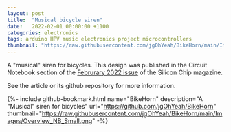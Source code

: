 ```yaml
---
layout: post
title:  "Musical bicycle siren"
date:   2022-02-01 00:00:00 +1100
categories: electronics
tags: arduino HPV music electronics project microcontrollers
thumbnail: "https://raw.githubusercontent.com/jgOhYeah/BikeHorn/main/Images/Overview_NB_Small.png"
---
```


A "musical" siren for bicycles. This design was published in the Circuit Notebook section of the [Februrary 2022 issue](https://www.siliconchip.com.au/Issue/2022/February) of the Silicon Chip magazine.

See the article or its github repository for more information.

{%- include github-bookmark.html name="BikeHorn" description="A \"Musical\" siren for bicycles" url="https://github.com/jgOhYeah/BikeHorn" thumbnail="https://raw.githubusercontent.com/jgOhYeah/BikeHorn/main/Images/Overview_NB_Small.png" -%}